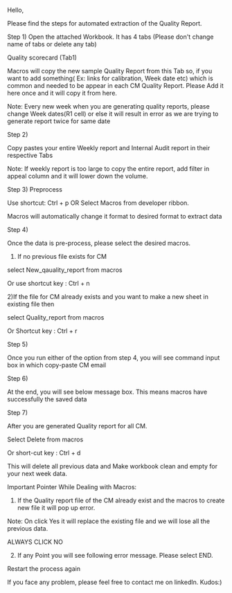 Hello,

Please find the steps for automated extraction of the Quality Report.

 
Step 1) Open the attached Workbook. It has 4 tabs (Please don't change name of tabs or delete any tab)

 
Quality scorecard (Tab1)


Macros will copy the new sample Quality Report from this Tab so, if you want to add something( Ex: links for calibration, Week date etc) which is common and needed to be appear in each CM Quality Report. Please Add it here once and it will copy it from here.







Note: Every new week when you are generating quality reports, please change Week dates(R1 cell) or else it will result in error as we are trying to generate report twice for same date


Step 2) 

Copy pastes your entire Weekly report and Internal Audit report in their respective Tabs

Note: If weekly report is too large to copy the entire report, add filter in appeal column and it will lower down the volume.

Step 3) Preprocess 

Use shortcut: Ctrl + p   OR   Select Macros from developer ribbon.







Macros will automatically change it format to desired format to extract data


Step 4) 

Once the data is pre-process, please select the desired macros.


1) If no previous file exists for CM

select New_qauality_report from macros 

Or use shortcut key : Ctrl + n





2)If the file for CM already exists and you want to make a new sheet in existing file then 

select Quality_report from macros

Or Shortcut key : Ctrl + r





Step 5)

Once you run either of the option from step 4, you will see command input box in which copy-paste CM email





Step 6)

At the end,  you will see below message box. This means macros have successfully the saved data





Step 7)

After you are generated Quality report for all CM. 

Select Delete from macros 

Or short-cut key : Ctrl + d 

This will delete all previous data and Make workbook clean and empty for your next week data.





Important Pointer While Dealing with Macros: 

1) If the Quality report file of the CM already exist and the macros to create new file it will pop up error. 

Note: On click Yes it will replace the existing file and we will lose all the previous data.

ALWAYS CLICK NO






2) If any Point you will see following error message. Please select END.

Restart the process again




If you face any problem, please feel free to contact me on linkedIn. Kudos:)


